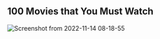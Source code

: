 ## 100 Movies that You Must Watch
![Screenshot from 2022-11-14 08-18-55](https://user-images.githubusercontent.com/110360901/201564776-279bd084-e19b-4cde-87ec-e0df3b9c1997.png)
